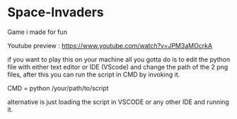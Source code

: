 # Space-Invaders
Game i made for fun


Youtube preview : https://www.youtube.com/watch?v=JPM3aMOcrkA

if you want to play this on your machine all you gotta do is to edit the python file with either text editor or IDE (VScode) and change the path of the 2 png files, after this you can run the script in CMD by invoking it.

CMD = python /your/path/to/script

alternative is just loading the script in VSCODE or any other IDE and running it.
